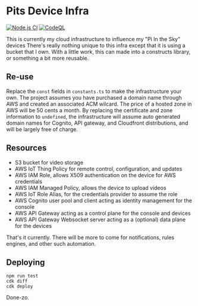 # Pits Device Infra

[![Node.js CI](https://github.com/philcali/pits-infra/actions/workflows/node.js.yml/badge.svg)](https://github.com/philcali/pits-infra/actions/workflows/node.js.yml)
[![CodeQL](https://github.com/philcali/pits-infra/actions/workflows/codeql-analysis.yml/badge.svg)](https://github.com/philcali/pits-infra/actions/workflows/codeql-analysis.yml)

This is currently my cloud infrastructure to influence my "Pi In the Sky" devices
There's really nothing unique to this infra except that it is using a bucket that
I own. With a little work, this can made into a constructs library, or something
a bit more reusable.

## Re-use

Replace the `const` fields in `constants.ts` to make the infrastructure
your own. The project assumes you have purchased a domain name through
AWS and created an associated ACM wilcard. The price of a hosted zone
in AWS will be 50 cents a month. By replacing the certificate
and zone information to `undefined`, the infrastructure will assume
auto generated domain names for Cognito, API gateway, and Cloudfront
distributions, and will be largely free of charge.

## Resources

- S3 bucket for video storage
- AWS IoT Thing Policy for remote control, configuration, and updates
- AWS IAM Role, allows X509 authentication on the device for AWS credentials
- AWS IAM Managed Policy, allows the device to upload videos
- AWS IoT Role Alias, for the credentials provider to assume the role
- AWS Cognito user pool and client acting as identity management for the console
- AWS API Gateway acting as a control plane for the console and devices
- AWS API Gateway Websocket server acting as a (optional) data plane for the devices

That's it currently. There will be more to come for notifications, rules engines,
and other such automation.

## Deploying

```
npm run test
cdk diff
cdk deploy
```

Done-zo.